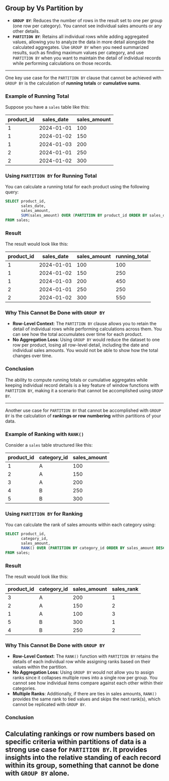 ## Group by Vs Partition by
- **`GROUP BY`**: Reduces the number of rows in the result set to one per group (one row per category). You cannot see individual sales amounts or any other details.
- **`PARTITION BY`**: Retains all individual rows while adding aggregated values, allowing you to analyze the data in more detail alongside the calculated aggregates.
Use `GROUP BY` when you need summarized results, such as finding maximum values per category, and use `PARTITION BY` when you want to maintain the detail of individual records while performing calculations on those records.

--------------------------------------------------
One key use case for the `PARTITION BY` clause that cannot be achieved with `GROUP BY` is the calculation of **running totals** or **cumulative sums**. 

### Example of Running Total

Suppose you have a `sales` table like this:

| product_id | sales_date  | sales_amount |
|------------|-------------|--------------|
| 1          | 2024-01-01  | 100          |
| 1          | 2024-01-02  | 150          |
| 1          | 2024-01-03  | 200          |
| 2          | 2024-01-01  | 250          |
| 2          | 2024-01-02  | 300          |

### Using `PARTITION BY` for Running Total

You can calculate a running total for each product using the following query:

```sql
SELECT product_id,
       sales_date,
       sales_amount,
       SUM(sales_amount) OVER (PARTITION BY product_id ORDER BY sales_date) AS running_total
FROM sales;
```

### Result

The result would look like this:

| product_id | sales_date  | sales_amount | running_total |
|------------|-------------|--------------|---------------|
| 1          | 2024-01-01  | 100          | 100           |
| 1          | 2024-01-02  | 150          | 250           |
| 1          | 2024-01-03  | 200          | 450           |
| 2          | 2024-01-01  | 250          | 250           |
| 2          | 2024-01-02  | 300          | 550           |

### Why This Cannot Be Done with `GROUP BY`

- **Row-Level Context**: The `PARTITION BY` clause allows you to retain the detail of individual rows while performing calculations across them. You can see how the total accumulates over time for each product.
- **No Aggregation Loss**: Using `GROUP BY` would reduce the dataset to one row per product, losing all row-level detail, including the date and individual sales amounts. You would not be able to show how the total changes over time.

### Conclusion

The ability to compute running totals or cumulative aggregates while keeping individual record details is a key feature of window functions with `PARTITION BY`, making it a scenario that cannot be accomplished using `GROUP BY`.

-----------------------------------------------------------------
Another use case for `PARTITION BY` that cannot be accomplished with `GROUP BY` is the calculation of **rankings or row numbering** within partitions of your data.

### Example of Ranking with `RANK()`

Consider a `sales` table structured like this:

| product_id | category_id | sales_amount |
|------------|-------------|--------------|
| 1          | A           | 100          |
| 2          | A           | 150          |
| 3          | A           | 200          |
| 4          | B           | 250          |
| 5          | B           | 300          |

### Using `PARTITION BY` for Ranking

You can calculate the rank of sales amounts within each category using:

```sql
SELECT product_id,
       category_id,
       sales_amount,
       RANK() OVER (PARTITION BY category_id ORDER BY sales_amount DESC) AS sales_rank
FROM sales;
```

### Result

The result would look like this:

| product_id | category_id | sales_amount | sales_rank |
|------------|-------------|--------------|------------|
| 3          | A           | 200          | 1          |
| 2          | A           | 150          | 2          |
| 1          | A           | 100          | 3          |
| 5          | B           | 300          | 1          |
| 4          | B           | 250          | 2          |

### Why This Cannot Be Done with `GROUP BY`

- **Row-Level Context**: The `RANK()` function with `PARTITION BY` retains the details of each individual row while assigning ranks based on their values within the partition.
- **No Aggregation Loss**: Using `GROUP BY` would not allow you to assign ranks since it collapses multiple rows into a single row per group. You cannot see how individual items compare against each other within their categories.
- **Multiple Ranks**: Additionally, if there are ties in sales amounts, `RANK()` provides the same rank to tied values and skips the next rank(s), which cannot be replicated with `GROUP BY`.

### Conclusion

Calculating rankings or row numbers based on specific criteria within partitions of data is a strong use case for `PARTITION BY`. It provides insights into the relative standing of each record within its group, something that cannot be done with `GROUP BY` alone.
---------------------------------------------------------------------
